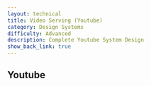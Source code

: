 ```yaml
---
layout: technical
title: Video Serving (Youtube)
category: Design Systems
difficulty: Advanced
description: Complete Youtube System Design
show_back_link: true
---
```


## Youtube